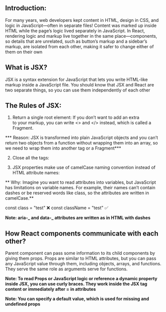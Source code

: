 ## Introduction:

For many years, web developers kept content in HTML, design in CSS, and logic in JavaScript—often in separate files! Content was marked up inside HTML while the page’s logic lived separately in JavaScript. In React, rendering logic and markup live together in the same place—components, so details that are unrelated, such as button’s markup and a sidebar’s markup, are isolated from each other, making it safer to change either of them on their own

## What is JSX?

JSX is a syntax extension for JavaScript that lets you write HTML-like markup inside a JavaScript file. You should know that JSX and React are two separate things, so you can use them independently of each other

## The Rules of JSX:

1. Return a single root element:
   If you don’t want to add an extra <div> to your markup, you can write <> and </> instead, which is called a Fragment.

*** Reason: JSX is transformed into plain JavaScript objects and you can’t return two objects from a function without wrapping them into an array, so we need to wrap them into another tag or a Fragment***

2. Close all the tags:

3. JSX properties make use of camelCase naming convention instead of HTML attribute names:

** Why: Imagine you want to read attributes into variables, but JavaScript has limitations on variable names. For example, their names can’t contain dashes or be reserved words like class, so the attributes are written in camelCase.**

const class = "test" ❌
const className = "test" ✅

**Note: aria-_ and data-_ attributes are written as in HTML with dashes**

## How React components communicate with each other?

Parent component can pass some information to its child components by giving them props. Props are similar to HTML attributes, but you can pass any JavaScript value through them, including objects, arrays, and functions. They serve the same role as arguments serve for functions.

**Note: To read Props or JavaScript logic or reference a dynamic property inside JSX, you can use curly braces. They work inside the JSX tag content or immediately after = in attributes**

**Note: You can specify a default value, which is used for missing and undefined props**
